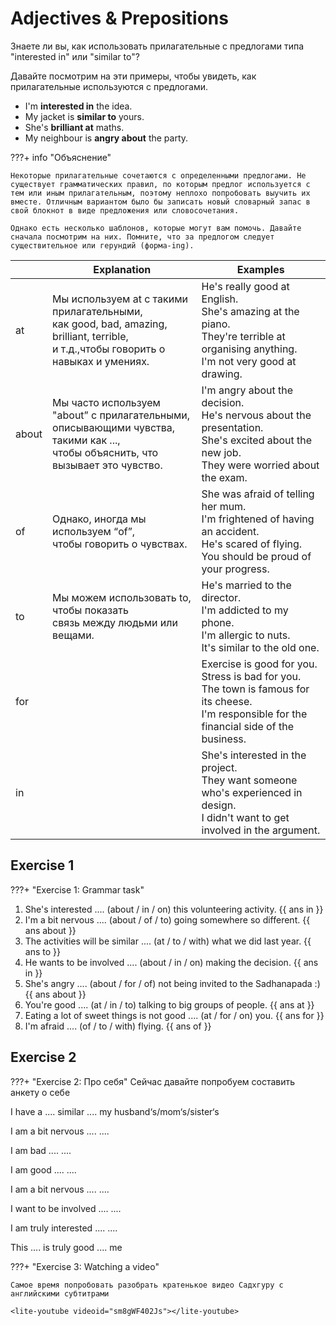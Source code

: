 # Adjectives & Prepositions

Знаете ли вы, как использовать прилагательные с предлогами типа "interested in" или "similar to"?

Давайте посмотрим на эти примеры, чтобы увидеть, как прилагательные используются с предлогами.

-   I'm **interested in** the idea.
-   My jacket is **similar to** yours.
-   She's **brilliant at** maths.
-   My neighbour is **angry about** the party.

???+ info "Объяснение"

    Некоторые прилагательные сочетаются с определенными предлогами. Не существует грамматических правил, по которым предлог используется с тем или иным прилагательным, поэтому неплохо попробовать выучить их вместе. Отличным вариантом было бы записать новый словарный запас в свой блокнот в виде предложения или словосочетания.

    Однако есть несколько шаблонов, которые могут вам помочь. Давайте сначала посмотрим на них. Помните, что за предлогом следует существительное или герундий (форма-ing).

|       | Explanation                                                                                                                                | Examples                                                                                                                                             |
| ----- | ------------------------------------------------------------------------------------------------------------------------------------------ | ---------------------------------------------------------------------------------------------------------------------------------------------------- |
| at    | Мы используем at с такими прилагательными, <br>как good, bad, amazing, brilliant, terrible, <br>и т.д.,чтобы говорить о навыках и умениях. | He's really good at English.<br>She's amazing at the piano.<br>They're terrible at organising anything.<br>I'm not very good at drawing.             |
| about | Мы часто используем "about” с прилагательными, <br>описывающими чувства, такими как ..., <br>чтобы объяснить, что вызывает это чувство.    | I'm angry about the decision.<br>He's nervous about the presentation.<br>She's excited about the new job.<br>They were worried about the exam.       |
| of    | Однако, иногда мы используем “of”, <br>чтобы говорить о чувствах.                                                                          | She was afraid of telling her mum.<br>I'm frightened of having an accident.<br>He's scared of flying.<br>You should be proud of your progress.       |
| to    | Мы можем использовать to, чтобы показать <br>связь между людьми или вещами.                                                                | He's married to the director.<br>I'm addicted to my phone.<br>I'm allergic to nuts.<br>It's similar to the old one.                                  |
| for   |                                                                                                                                            | Exercise is good for you.<br>Stress is bad for you.<br>The town is famous for its cheese.<br>I'm responsible for the financial side of the business. |
| in    |                                                                                                                                            | She's interested in the project.<br>They want someone who's experienced in design.<br>I didn't want to get involved in the argument.                 |

## Exercise 1

???+ "Exercise 1: Grammar task"

1. She's interested .... (about / in / on) this volunteering activity. {{ ans in }}
1. I'm a bit nervous .... (about / of / to) going somewhere so different. {{ ans about }}
1. The activities will be similar .... (at / to / with) what we did last year. {{ ans to }}
1. He wants to be involved .... (about / in / on) making the decision. {{ ans in }}
1. She's angry .... (about / for / of) not being invited to the Sadhanapada :) {{ ans about }}
1. You're good .... (at / in / to) talking to big groups of people. {{ ans at }}
1. Eating a lot of sweet things is not good .... (at / for / on) you. {{ ans for }}
1. I'm afraid .... (of / to / with) flying. {{ ans of }}

## Exercise 2

???+ "Exercise 2: Про себя"
Сейчас давайте попробуем составить анкету о себе

I have a .... similar .... my husband‘s/mom‘s/sister‘s

I am a bit nervous .... ....

I am bad .... ....

I am good .... ....

I am a bit nervous .... ....

I want to be involved .... ....

I am truly interested .... ....

This .... is truly good .... me

???+ "Exercise 3: Watching a video"

    Самое время попробовать разобрать кратенькое видео Садхгуру с английскими субтитрами

    <lite-youtube videoid="sm8gWF402Js"></lite-youtube>
